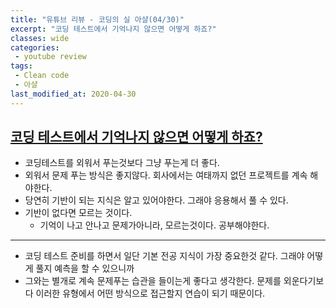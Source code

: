 ```yaml
---
title: "유튜브 리뷰 - 코딩의 실 아샬(04/30)"
excerpt: "코딩 테스트에서 기억나지 않으면 어떻게 하죠?"
classes: wide
categories:
 - youtube review
tags:
 - Clean code
 - 아샬
last_modified_at: 2020-04-30
---
```




## [코딩 테스트에서 기억나지 않으면 어떻게 하죠?](https://youtu.be/oJ7R_DNqsM0)

* 코딩테스트를 외워서 푸는것보다 그냥 푸는게 더 좋다.
* 외워서 문제 푸는 방식은 좋지않다. 회사에서는 여태까지 없던 프로젝트를 계속 해야한다.
* 당연히 기반이 되는 지식은 알고 있어야한다. 그래야 응용해서 풀 수 있다.
* 기반이 없다면 모르는 것이다.
  * 기억이 나고 안나고 문제가아니라, 모르는것이다. 공부해야한다.

---

* 코딩 테스트 준비를 하면서 일단 기본 전공 지식이 가장 중요한것 같다. 그래야 어떻게 풀지 예측을 할 수 있으니까
* 그와는 별개로 계속 문제푸는 습관을 들이는게 좋다고 생각한다. 문제를 외운다기보다 이러한 유형에서 어떤 방식으로 접근할지 연습이 되기 때문이다.

